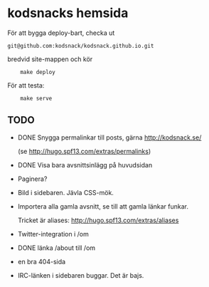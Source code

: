 # kodsnacks hemsida

För att bygga deploy-bart, checka ut

`git@github.com:kodsnack/kodsnack.github.io.git`

bredvid site-mappen och kör

        make deploy

För att testa:

        make serve

## TODO

* DONE Snygga permalinkar till posts, gärna
  http://kodsnack.se/<avsnittsnummer>

  (se http://hugo.spf13.com/extras/permalinks)

* DONE Visa bara avsnittsinlägg på huvudsidan

* Paginera?

* Bild i sidebaren. Jävla CSS-mök.

* Importera alla gamla avsnitt, se till att gamla länkar funkar.

  Tricket är aliases: http://hugo.spf13.com/extras/aliases

* Twitter-integration i /om

* DONE länka /about till /om

* en bra 404-sida

* IRC-länken i sidebaren buggar. Det är bajs.

